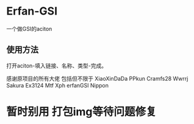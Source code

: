 # Erfan-GSI
一个做GSI的aciton  

## 使用方法
打开aciton-填入链接、名称、类型-完成。

感谢原项目的所有大佬 包括但不限于 XiaoXinDaDa PPkun Cramfs28 Wwrrj Sakura Ex3124 Mtf Xph erfanGSI Nippon

# 暂时别用 打包img等待问题修复
